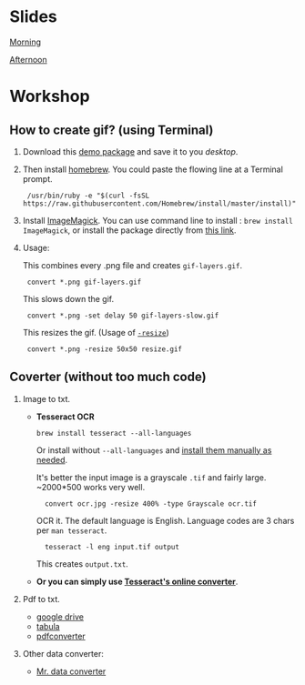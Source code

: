 # Slides

[Morning](https://silva-shih.github.io/201707-ft-data/)

[Afternoon](https://silva-shih.github.io/201707-ft-data-2)

# Workshop 

## How to create gif? (using Terminal) 

1. Download this [demo package](https://share.weiyun.com/245e19184240fec73d5b7f056359b4ab) and save it to you _desktop_. 

2. Then install [homebrew](https://brew.sh/). You could paste the flowing line at a Terminal prompt.
    
        /usr/bin/ruby -e "$(curl -fsSL https://raw.githubusercontent.com/Homebrew/install/master/install)"

3. Install [ImageMagick](https://www.imagemagick.org/script/index.php). You can use command line to install : `brew install ImageMagick`, or install the package directly from [this link](https://www.imagemagick.org/script/download.php).
    
4. Usage:

    This combines every .png file and creates `gif-layers.gif`.

        convert *.png gif-layers.gif
    
    This slows down the gif.

        convert *.png -set delay 50 gif-layers-slow.gif
        
     This resizes the gif. (Usage of [`-resize`](http://www.imagemagick.org/Usage/resize/))

        convert *.png -resize 50x50 resize.gif
        
                
        

## Coverter (without too much code)

1. Image to txt. 

    * **Tesseract OCR**
  
        `brew install tesseract --all-languages`

        Or install without `--all-languages` and [install them manually as needed](http://blog.philippklaus.de/2011/01/chinese-ocr/).

        It's better the input image is a grayscale `.tif` and fairly large. ~2000*500 works very well.

            convert ocr.jpg -resize 400% -type Grayscale ocr.tif

        OCR it. The default language is English. Language codes are 3 chars per `man tesseract`.

            tesseract -l eng input.tif output

        This creates `output.txt`.


    * **Or you can simply use [Tesseract's online converter](http://tesseract.projectnaptha.com/)**.

2. Pdf to txt. 

    * [google drive](https://www.google.com/drive/)
    * [tabula](http://tabula.technology/)
    * [pdfconverter](https://pdftables.com/)

3. Other data converter: 

    * [Mr. data converter](http://shancarter.github.io/mr-data-converter/)


